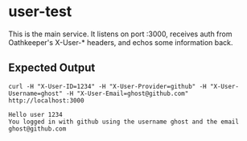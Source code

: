 # user-test

This is the main service. It listens on port :3000, receives auth from Oathkeeper's X-User-* headers, and echos some information back.

## Expected Output

`curl -H "X-User-ID=1234" -H "X-User-Provider=github" -H "X-User-Username=ghost" -H "X-User-Email=ghost@github.com" http://localhost:3000`

```
Hello user 1234
You logged in with github using the username ghost and the email ghost@github.com
```
